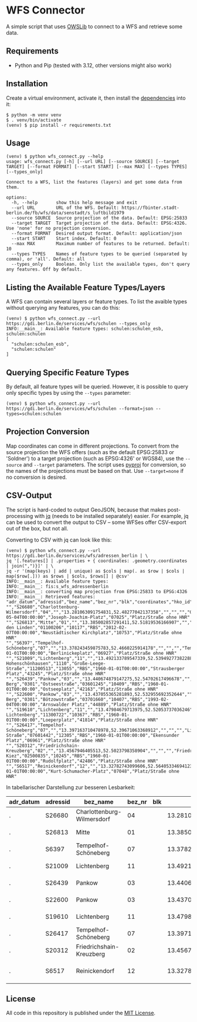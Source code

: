 # WFS Connector

A simple script that uses [OWSLib](https://owslib.readthedocs.io/en/latest/) to connect to a WFS and retrieve some data.

## Requirements

- Python and Pip (tested with 3.12, other versions might also work)

## Installation

Create a virtual environment, activate it, then install the [dependencies](requirements.txt) into it:

```
$ python -m venv venv
$ . venv/bin/activate
(venv) $ pip install -r requirements.txt
```

## Usage

```
(venv) $ python wfs_connect.py --help 
usage: wfs_connect.py [-h] [--url URL] [--source SOURCE] [--target TARGET] [--format FORMAT] [--start START] [--max MAX] [--types TYPES] [--types_only]

Connect to a WFS, list the features (layers) and get some data from them.

options:
  -h, --help       show this help message and exit
  --url URL        URL of the WFS. Default: https://fbinter.stadt-berlin.de/fb/wfs/data/senstadt/s_luftbild1979
  --source SOURCE  Source projection of the data. Default: EPSG:25833
  --target TARGET  Target projection of the data. Default: EPSG:4326. Use 'none' for no projection conversion.
  --format FORMAT  Desired output format. Default: application/json
  --start START    Start index. Default: 0
  --max MAX        Maximum number of features to be returned. Default: 10
  --types TYPES    Names of feature types to be queried (separated by comma), or 'all'. Default: all
  --types_only     Boolean. Only list the available types, don't query any features. Off by default.
```

## Listing the Available Feature Types/Layers

A WFS can contain several layers or feature types.
To list the avaible types without querying any features, you can do this:

```
(venv) $ python wfs_connect.py --url https://gdi.berlin.de/services/wfs/schulen --types_only
INFO:__main__: Available feature types: schulen:schulen_esb, schulen:schulen
[
  "schulen:schulen_esb",
  "schulen:schulen"
]
```

## Querying Specific Feature Types

By default, all feature types will be queried.
However, it is possible to query only specific types by using the `--types` parameter:

```
(venv) $ python wfs_connect.py --url https://gdi.berlin.de/services/wfs/schulen --format=json --types=schulen:schulen 
```

## Projection Conversion

Map coordinates can come in different projections.
To convert from the source projection the WFS offers (such as the default EPSG:25833 or 'Soldner') to a target projection (such as EPSG:4326' or WGS84), use the `--source` and `--target` parameters.
The script uses [pyproj](https://github.com/pyproj4/pyproj) for conversion, so the names of the projections must be based on that.
Use `--target=none` if no conversion is desired.

## CSV-Output

The script is hard-coded to output GeoJSON, because that makes post-processing with [jq](https://jqlang.github.io/jq/) (needs to be installed separately) easier.
For example, jq can be used to convert the output to CSV – some WFSes offer CSV-export out of the box, but not all.

Converting to CSV with jq can look like this:

```
(venv) $ python wfs_connect.py --url https://gdi.berlin.de/services/wfs/adressen_berlin | \
jq '[.features[] | .properties + { coordinates: .geometry.coordinates | join(",")}]' | \
jq -r '(map(keys) | add | unique) as $cols | map(. as $row | $cols | map($row[.])) as $rows | $cols, $rows[] | @csv'
INFO:__main__: Available feature types:
INFO:__main__: fis:s_wfs_adressenberlin
INFO:__main__: converting map projection from EPSG:25833 to EPSG:4326
INFO:__main__: Retrieved features:
"adr_datum","adressid","bez_name","bez_nr","blk","coordinates","hko_id","hnr","hnr_zusatz","ort_name","ort_nr","plr_name","plr_nr","plz","qualitaet","str_datum","str_name","str_nr","typ"
"","S26680","Charlottenburg-Wilmersdorf","04","","13.281063091754831,52.48277042137358","","","","Grunewald","0404","Hagenplatz","04400728","14193","RBS","2011-05-04T00:00:00","Joseph-Joachim-Platz","07025","Platz/Straße ohne HNR"
"","S26813","Mitte","01","","13.385002857291411,52.51819536166907","","","","Mitte","0101","Unter den Linden","01100206","10117","RBS","2012-02-07T00:00:00","Neustädtischer Kirchplatz","10753","Platz/Straße ohne HNR"
"","S6397","Tempelhof-Schöneberg","07","","13.378243459875783,52.4660225914178","","","","Tempelhof","0703","Bosepark","07400824","12103","RBS","1960-01-01T00:00:00","Berlinickeplatz","06927","Platz/Straße ohne HNR"
"","S21009","Lichtenberg","11","","13.492133789547339,52.53949277382288","","","","Alt-Hohenschönhausen","1110","Große-Leege-Straße","11200513","13055","RBS","1960-01-01T00:00:00","Strausberger Platz","43245","Platz/Straße ohne HNR"
"","S26439","Pankow","03","","13.440674879147275,52.54702617496678","","","","Prenzlauer Berg","0301","Ostseestraße","03601245","10409","RBS","1960-01-01T00:00:00","Ostseeplatz","42163","Platz/Straße ohne HNR"
"","S22600","Pankow","03","","13.437055365281893,52.532955692352644","","","","Prenzlauer Berg","0301","Bötzowstraße","03701660","10407","RBS","1993-02-04T00:00:00","Arnswalder Platz","44889","Platz/Straße ohne HNR"
"","S19610","Lichtenberg","11","","13.47984679713975,52.52053737036246","","","","Lichtenberg","1103","Rathaus Lichtenberg","11300722","10367","RBS","1960-01-01T00:00:00","Loeperplatz","41814","Platz/Straße ohne HNR"
"","S26417","Tempelhof-Schöneberg","07","","13.397163710478978,52.39671063368912","","","","Lichtenrade","0706","Kettinger Straße","07601442","12305","RBS","1960-01-01T00:00:00","Ekensunder Platz","06961","Platz/Straße ohne HNR"
"","S20312","Friedrichshain-Kreuzberg","02","","13.4567946405513,52.5023798358904","","","","Friedrichshain","0201","Stralauer Kiez","02500835","10245","RBS","1960-01-01T00:00:00","Rudolfplatz","42486","Platz/Straße ohne HNR"
"","S6517","Reinickendorf","12","","13.32782743099606,52.56405334694123","","","","Reinickendorf","1201","Scharnweberstraße","12200309","13405","RBS","1960-01-01T00:00:00","Kurt-Schumacher-Platz","07048","Platz/Straße ohne HNR"
```

In tabellarischer Darstellung zur besseren Lesbarkeit:

adr_datum | adressid | bez_name | bez_nr | blk | coordinates | hko_id | hnr | hnr_zusatz | ort_name | ort_nr | plr_name | plr_nr | plz | qualitaet | str_datum | str_name | str_nr | typ
---- | ---- | ---- | ---- | ---- | ---- | ---- | ---- | ---- | ---- | ---- | ---- | ---- | ---- | ---- | ---- | ---- | ---- | ----
. | S26680 | Charlottenburg-Wilmersdorf | 04 |  | 13.281063091754831,52.48277042137358 |  |  |  | Grunewald | 0404 | Hagenplatz | 04400728 | 14193 | RBS | 2011-05-04T00:00:00 | Joseph-Joachim-Platz | 07025 | Platz/Straße ohne HNR
. | S26813 | Mitte | 01 |  | 13.385002857291411,52.51819536166907 |  |  |  | Mitte | 0101 | Unter den Linden | 01100206 | 10117 | RBS | 2012-02-07T00:00:00 | Neustädtischer Kirchplatz | 10753 | Platz/Straße ohne HNR
. | S6397 | Tempelhof-Schöneberg | 07 |  | 13.378243459875783,52.4660225914178 |  |  |  | Tempelhof | 0703 | Bosepark | 07400824 | 12103 | RBS | 1960-01-01T00:00:00 | Berlinickeplatz | 06927 | Platz/Straße ohne HNR
. | S21009 | Lichtenberg | 11 |  | 13.492133789547339,52.53949277382288 |  |  |  | Alt-Hohenschönhausen | 1110 | Große-Leege-Straße | 11200513 | 13055 | RBS | 1960-01-01T00:00:00 | Strausberger Platz | 43245 | Platz/Straße ohne HNR
. | S26439 | Pankow | 03 |  | 13.440674879147275,52.54702617496678 |  |  |  | Prenzlauer Berg | 0301 | Ostseestraße | 03601245 | 10409 | RBS | 1960-01-01T00:00:00 | Ostseeplatz | 42163 | Platz/Straße ohne HNR
. | S22600 | Pankow | 03 |  | 13.437055365281893,52.532955692352644 |  |  |  | Prenzlauer Berg | 0301 | Bötzowstraße | 03701660 | 10407 | RBS | 1993-02-04T00:00:00 | Arnswalder Platz | 44889 | Platz/Straße ohne HNR
. | S19610 | Lichtenberg | 11 |  | 13.47984679713975,52.52053737036246 |  |  |  | Lichtenberg | 1103 | Rathaus Lichtenberg | 11300722 | 10367 | RBS | 1960-01-01T00:00:00 | Loeperplatz | 41814 | Platz/Straße ohne HNR
. | S26417 | Tempelhof-Schöneberg | 07 |  | 13.397163710478978,52.39671063368912 |  |  |  | Lichtenrade | 0706 | Kettinger Straße | 07601442 | 12305 | RBS | 1960-01-01T00:00:00 | Ekensunder Platz | 06961 | Platz/Straße ohne HNR
. | S20312 | Friedrichshain-Kreuzberg | 02 |  | 13.4567946405513,52.5023798358904 |  |  |  | Friedrichshain | 0201 | Stralauer Kiez | 02500835 | 10245 | RBS | 1960-01-01T00:00:00 | Rudolfplatz | 42486 | Platz/Straße ohne HNR
. | S6517 | Reinickendorf | 12 |  | 13.32782743099606,52.56405334694123 |  |  |  | Reinickendorf | 1201 | Scharnweberstraße | 12200309 | 13405 | RBS | 1960-01-01T00:00:00 | Kurt-Schumacher-Platz | 07048 | Platz/Straße ohne HNR


## License

All code in this repository is published under the [MIT License](License).

